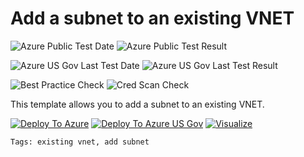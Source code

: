 # Add a subnet to an existing VNET

![Azure Public Test Date](https://azurequickstartsservice.blob.core.windows.net/badges/101-subnet-add-vnet-existing/PublicLastTestDate.svg)
![Azure Public Test Result](https://azurequickstartsservice.blob.core.windows.net/badges/101-subnet-add-vnet-existing/PublicDeployment.svg)

![Azure US Gov Last Test Date](https://azurequickstartsservice.blob.core.windows.net/badges/101-subnet-add-vnet-existing/FairfaxLastTestDate.svg)
![Azure US Gov Last Test Result](https://azurequickstartsservice.blob.core.windows.net/badges/101-subnet-add-vnet-existing/FairfaxDeployment.svg)

![Best Practice Check](https://azurequickstartsservice.blob.core.windows.net/badges/101-subnet-add-vnet-existing/BestPracticeResult.svg)
![Cred Scan Check](https://azurequickstartsservice.blob.core.windows.net/badges/101-subnet-add-vnet-existing/CredScanResult.svg)

This template allows you to add a subnet to an existing VNET. 

[![Deploy To Azure](https://raw.githubusercontent.com/fathym-it/azure-quickstart-templates/master/1-CONTRIBUTION-GUIDE/images/deploytoazure.svg?sanitize=true)](https://portal.azure.com/#create/Microsoft.Template/uri/https%3A%2F%2Fraw.githubusercontent.com%2Ffathym-it%2Fazure-quickstart-templates%2Fmaster%2F101-subnet-add-vnet-existing%2Fazuredeploy.json)
[![Deploy To Azure US Gov](https://raw.githubusercontent.com/fathym-it/azure-quickstart-templates/master/1-CONTRIBUTION-GUIDE/images/deploytoazuregov.svg?sanitize=true)](https://portal.azure.us/#create/Microsoft.Template/uri/https%3A%2F%2Fraw.githubusercontent.com%2Ffathym-it%2Fazure-quickstart-templates%2Fmaster%2F101-subnet-add-vnet-existing%2Fazuredeploy.json) 
[![Visualize](https://raw.githubusercontent.com/fathym-it/azure-quickstart-templates/master/1-CONTRIBUTION-GUIDE/images/visualizebutton.svg?sanitize=true)](http://armviz.io/#/?load=https%3A%2F%2Fraw.githubusercontent.com%2Ffathym-it%2Fazure-quickstart-templates%2Fmaster%2F101-subnet-add-vnet-existing%2Fazuredeploy.json)

`Tags: existing vnet, add subnet`


